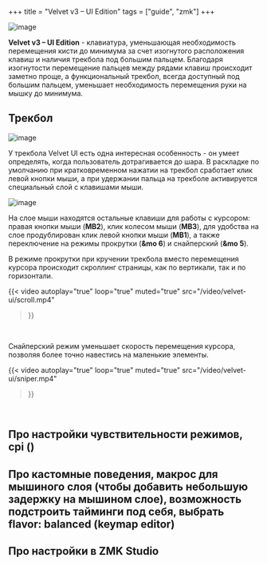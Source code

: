 +++
title = "Velvet v3 – UI Edition"
tags = ["guide", "zmk"]
+++

![image](/images/velvet-ui/velvet.jpg)

**Velvet v3 – UI Edition** - клавиатура, уменьшающая необходимость перемещения кисти до минимума за счет изогнутого расположения клавиш и наличия трекбола под большим пальцем. Благодаря изогнутости перемещение пальцев между рядами клавиш происходит заметно проще, а функциональный трекбол, всегда доступный под большим пальцем, уменьшает необходимость перемещения руки на мышку до минимума.


## Трекбол

![image](/images/velvet-ui/trackball.jpg)

У трекбола Velvet UI есть одна интересная особенность - он умеет определять, когда пользователь дотрагивается до шара. В раскладке по умолчанию при кратковременном нажатии на трекбол сработает клик левой кнопки мыши, а при удержании пальца на трекболе активируется специальный слой с клавишами мыши.

![image](/images/velvet-ui/layer.png)

На слое мыши находятся остальные клавиши для работы с курсором: правая кнопки мыши (**MB2**), клик колесом мыши (**MB3**), для удобства на слое продублирован клик левой кнопки мыши (**MB1**), а также переключение на режимы прокрутки (**&mo 6**) и снайперский (**&mo 5**).

В режиме прокрутки при кручении трекбола вместо перемещения курсора происходит скроллинг страницы, как по вертикали, так и по горизонтали.

{{< video 
    autoplay="true"
    loop="true"
    muted="true"
    src="/video/velvet-ui/scroll.mp4" 
>}}
<br />


Снайперский режим уменьшает скорость перемещения курсора, позволяя более точно навестись на маленькие элементы.

{{< video 
    autoplay="true"
    loop="true"
    muted="true"
    src="/video/velvet-ui/sniper.mp4" 
>}}
<br />

























## Про настройки чувствительности режимов, cpi ()

## Про кастомные поведения, макрос для мышиного слоя (чтобы добавить небольшую задержку на мышином слое), возможность подстроить тайминги под себя, выбрать flavor: balanced (keymap editor)

## Про настройки в ZMK Studio


